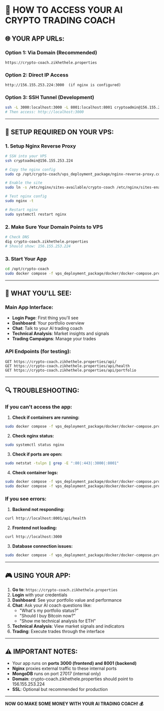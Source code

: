 # 🎯 HOW TO ACCESS YOUR AI CRYPTO TRADING COACH

## 🌐 **YOUR APP URLs:**

### **Option 1: Via Domain (Recommended)**
```
https://crypto-coach.zikhethele.properties
```

### **Option 2: Direct IP Access** 
```
http://156.155.253.224:3000  (if nginx is configured)
```

### **Option 3: SSH Tunnel (Development)**
```bash
ssh -L 3000:localhost:3000 -L 8001:localhost:8001 cryptoadmin@156.155.253.224
# Then access: http://localhost:3000
```

---

## 🔧 **SETUP REQUIRED ON YOUR VPS:**

### **1. Setup Nginx Reverse Proxy** 
```bash
# SSH into your VPS
ssh cryptoadmin@156.155.253.224

# Copy the nginx config
sudo cp /opt/crypto-coach/vps_deployment_package/nginx-reverse-proxy.conf /etc/nginx/sites-available/crypto-coach

# Enable the site
sudo ln -s /etc/nginx/sites-available/crypto-coach /etc/nginx/sites-enabled/

# Test nginx config
sudo nginx -t

# Restart nginx
sudo systemctl restart nginx
```

### **2. Make Sure Your Domain Points to VPS**
```bash
# Check DNS
dig crypto-coach.zikhethele.properties
# Should show: 156.155.253.224
```

### **3. Start Your App**
```bash
cd /opt/crypto-coach
sudo docker compose -f vps_deployment_package/docker/docker-compose.prod.yml up -d
```

---

## 🚀 **WHAT YOU'LL SEE:**

### **Main App Interface:**
- **Login Page**: First thing you'll see
- **Dashboard**: Your portfolio overview
- **Chat**: Talk to your AI trading coach
- **Technical Analysis**: Market insights and signals
- **Trading Campaigns**: Manage your trades

### **API Endpoints (for testing):**
```
GET https://crypto-coach.zikhethele.properties/api/
GET https://crypto-coach.zikhethele.properties/api/health
GET https://crypto-coach.zikhethele.properties/api/portfolio
```

---

## 🔍 **TROUBLESHOOTING:**

### **If you can't access the app:**

1. **Check if containers are running:**
```bash
sudo docker compose -f vps_deployment_package/docker/docker-compose.prod.yml ps
```

2. **Check nginx status:**
```bash
sudo systemctl status nginx
```

3. **Check if ports are open:**
```bash
sudo netstat -tulpn | grep -E ":80|:443|:3000|:8001"
```

4. **Check container logs:**
```bash
sudo docker compose -f vps_deployment_package/docker/docker-compose.prod.yml logs frontend
sudo docker compose -f vps_deployment_package/docker/docker-compose.prod.yml logs backend
```

### **If you see errors:**

1. **Backend not responding:**
```bash
curl http://localhost:8001/api/health
```

2. **Frontend not loading:**
```bash
curl http://localhost:3000
```

3. **Database connection issues:**
```bash
sudo docker compose -f vps_deployment_package/docker/docker-compose.prod.yml logs mongodb
```

---

## 🎮 **USING YOUR APP:**

1. **Go to**: `https://crypto-coach.zikhethele.properties`
2. **Login** with your credentials
3. **Dashboard**: See your portfolio value and performance
4. **Chat**: Ask your AI coach questions like:
   - "What's my portfolio status?"
   - "Should I buy Bitcoin now?"
   - "Show me technical analysis for ETH"
5. **Technical Analysis**: View market signals and indicators
6. **Trading**: Execute trades through the interface

---

## ⚠️ **IMPORTANT NOTES:**

- Your app runs on **ports 3000 (frontend) and 8001 (backend)**
- **Nginx** proxies external traffic to these internal ports
- **MongoDB** runs on port 27017 (internal only)
- **Domain**: crypto-coach.zikhethele.properties should point to 156.155.253.224
- **SSL**: Optional but recommended for production

---

**NOW GO MAKE SOME MONEY WITH YOUR AI TRADING COACH! 💰**